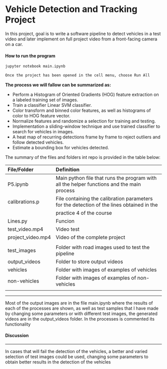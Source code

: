 # Vehicle Detection and Tracking Project

In this project, goal is to write a software pipeline to detect vehicles in a test video and later implement on full project video from a front-facing camera on a car.

<!--more-->

[//]: # (Image References)

#### How to run the program

```sh
jupyter notebook main.ipynb

Once the project has been opened in the cell menu, choose Run All
```

**The process we will fallow can be summarized as:**

* Perform a Histogram of Oriented Gradients (HOG) feature extraction on a labeled training set of images.
* Train a classifier Linear SVM classifier.
* Color transform and binned color features, as well as histograms of color to HOG feature vector.
* Normalize features and randomize a selection for training and testing.
* Implementation a sliding-window technique and use trained classifier to search for vehicles in images.
* A heat map of recurring detections frame by frame to reject outliers and follow detected vehicles.
* Estimate a bounding box for vehicles detected.


The summary of the files and folders int repo is provided in the table below:

| File/Folder       | Definition                                                                                  |
| :---------------- | :------------------------------------------------------------------------------------------ |
| P5.ipynb          | Main python file that runs the program with all the helper functions and the main process   |
| calibrations.p    | File containing the calibration parameters for the detection of the lines obtained in the   |
|                   | practice 4 of the course                                                                    |
| Lines.py          | Funcion                                                                                     |
| test_video.mp4    | Video test                                                                                  |
| project_video.mp4 | Video of the complete project                                                               |
|                   |                                                                                             |
| test_images       | Folder with road images used to test the pipeline                                           |
| output_videos     | Folder to store output videos                                                               |
| vehicles          | Folder with images of examples of vehicles                                                  |
| non-vehicles      | Folder with images of examples of non-vehicles                                              |
|                   |                                                                                             |


---

Most of the output images are in the file main.ipynb where the results of each of the processes are shown, as well as test samples that I have made by changing some parameters or with different test images, the generated videos are in the output_videos folder. In the processes is commented its functionality


#### Discussion

---


In cases that will fail the detection of the vehicles, a better and varied selection of test images could be used, changing some parameters to obtain better results in the detection of the vehicles
